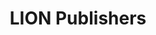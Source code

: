 ---
facebook: https://facebook.com/LionPublishers
logohandle: lionpublishers
sort: lionpublishers
title: LION Publishers
twitter: https://x.com/LIONPubs
website: https://www.lionpublishers.com/
---